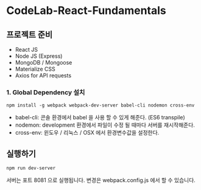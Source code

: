 # CodeLab-React-Fundamentals

## 프로젝트 준비

- React JS
- Node JS (Express)
- MongoDB / Mongoose
- Materialize CSS
- Axios for API requests

### 1. Global Dependency 설치

`npm install -g webpack webpack-dev-server babel-cli nodemon cross-env`

- babel-cli: 콘솔 환경에서 babel 을 사용 할 수 있게 해준다. (ES6 transpile)
- nodemon: development 환경에서 파일이 수정 될 때마다 서버를 재시작해준다.
- cross-env: 윈도우 / 리눅스 / OSX 에서 환경변수값을 설정한다.

## 실행하기

```
npm run dev-server
```

서버는 포트 8081 으로 실행됩니다. 변경은 webpack.config.js 에서 할 수 있습니다.
